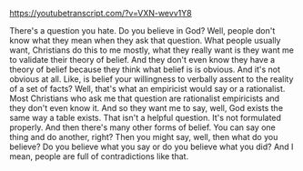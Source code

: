 https://youtubetranscript.com/?v=VXN-wevv1Y8

 There's a question you hate. Do you believe in God? Well, people don't know what they mean when they ask that question. What people usually want, Christians do this to me mostly, what they really want is they want me to validate their theory of belief. And they don't even know they have a theory of belief because they think what belief is is obvious. And it's not obvious at all. Like, is belief your willingness to verbally assent to the reality of a set of facts? Well, that's what an empiricist would say or a rationalist. Most Christians who ask me that question are rationalist empiricists and they don't even know it. And so they want me to say, well, God exists the same way a table exists. That isn't a helpful question. It's not formulated properly. And then there's many other forms of belief. You can say one thing and do another, right? Then you might say, well, then what do you believe? Do you believe what you say or do you believe what you did? And I mean, people are full of contradictions like that.